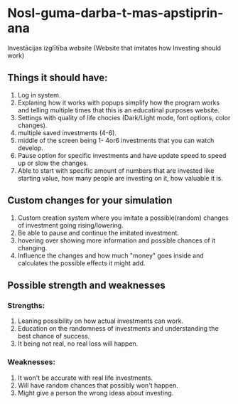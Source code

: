 # Nosl-guma-darba-t-mas-apstiprin-ana
 Investācijas izglītība website 
(Website that imitates how Investing should work)

## Things it should have:
  1. Log in system.
  2. Explaning how it works with popups simplify how the program works and telling multiple times that this is an educatinal purposes website.
  3. Settings with quality of life chocies (Dark/Light mode, font options, color changes).
  4. multiple saved investments (4-6).
  5. middle of the screen being 1- 4or6 investments that you can watch develop.
  6. Pause option for specific investments and have update speed to speed up or slow the changes.
  7. Able to start with specific amount of numbers that are invested like starting value, how many people are investing on it, how valuable it is.
   
## Custom changes for your simulation
  1. Custom creation system where you imitate a possible(random) changes of investment going rising/lowering.
  2. Be able to pause and continue the imitated investment.
  3. hovering over showing more information and possible chances of it changing.
  4. Influence the changes and how much "money" goes inside and calculates the possible effects it might add.

## Possible strength and weaknesses
  ### Strengths:
   1. Leaning possibility on how actual investments can work.
   2. Education on the randomness of investments and understanding the best chance of success.
   3. It being not real, no real loss will happen.
  ### Weaknesses:
   1. It won't be accurate with real life investments.
   2. Will have random chances that possibly won't happen.
   3. Might give a person the wrong ideas about investing.
